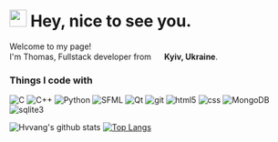 <h1><img src="https://emojis.slackmojis.com/emojis/images/1531849430/4246/blob-sunglasses.gif?1531849430" width="30"/> Hey, nice to see you.</h1>


<p>Welcome to my page! </br> I'm Thomas, Fullstack developer from <img src="https://image.flaticon.com/icons/svg/197/197572.svg" width="15"/> <b>Kyiv, Ukraine</b>. </p>
<h3>Things I code with</h3>
<p>
  <img alt="C" src="https://img.shields.io/badge/C-blue.svg?style=flat&logo=c&logoColor=white" />
  <img alt="C++" src="https://img.shields.io/badge/C++-blue.svg?style=flat&logo=c%2B%2B" />
  <img alt="Python" src="https://img.shields.io/badge/python-4f4f4f?style=flat&logo=python" />
  <img alt="SFML" src="https://img.shields.io/badge/SFML-green.svg?style=flat&logo=sfml&Color=white" />
  <img alt="Qt" src="https://img.shields.io/badge/Qt-4f4f4f?style=flat&logo=qt&Color=white" /> 
  <img alt="git" src="https://img.shields.io/badge/-Git-F05032?style=flat-square&logo=git&logoColor=white" />
  <img alt="html5" src="https://img.shields.io/badge/-HTML5-E34F26?style=flat-square&logo=html5&logoColor=white" />
  <img alt="css" src="https://img.shields.io/badge/-CSS3-3B90FF?style=flat-square&logo=css3&logoColor=white" />
  <img alt="MongoDB" src="https://img.shields.io/badge/-MongoDB-13aa52?style=flat-square&logo=mongodb&logoColor=white" />
  <img alt="sqlite3" src="https://img.shields.io/badge/-sqlite3-43853d?style=flat-square&logo=sqlite&logoColor=white" />
</p>

![Hvvang's github stats](https://github-readme-stats.vercel.app/api?username=Hvvang&count_private=true&show_icons=true&theme=default) [![Top Langs](https://github-readme-stats.vercel.app/api/top-langs/?username=Hvvang&layout=compact)](https://github.com/anuraghazra/github-readme-stats)
<!--
**Hvvang/Hvvang** is a ✨ _special_ ✨ repository because its `README.md` (this file) appears on your GitHub profile.

Here are some ideas to get you started:

- 🔭 I’m currently working on ...
- 🌱 I’m currently learning ...
- 👯 I’m looking to collaborate on ...
- 🤔 I’m looking for help with ...
- 💬 Ask me about ...
- 📫 How to reach me: ...
- 😄 Pronouns: ...
- ⚡ Fun fact: ...
-->
